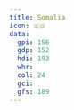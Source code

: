 ```yaml
---
title: Somalia
icon: 🇸🇴
data:
  gpi: 156
  gdp: 152
  hdi: 193
  whr:
  col: 24
  gci:
  gfs: 189
---
```

